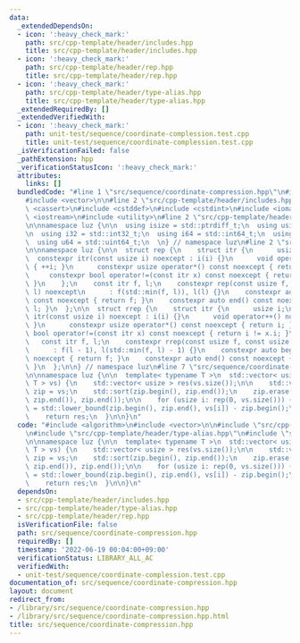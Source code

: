 ```yaml
---
data:
  _extendedDependsOn:
  - icon: ':heavy_check_mark:'
    path: src/cpp-template/header/includes.hpp
    title: src/cpp-template/header/includes.hpp
  - icon: ':heavy_check_mark:'
    path: src/cpp-template/header/rep.hpp
    title: src/cpp-template/header/rep.hpp
  - icon: ':heavy_check_mark:'
    path: src/cpp-template/header/type-alias.hpp
    title: src/cpp-template/header/type-alias.hpp
  _extendedRequiredBy: []
  _extendedVerifiedWith:
  - icon: ':heavy_check_mark:'
    path: unit-test/sequence/coordinate-complession.test.cpp
    title: unit-test/sequence/coordinate-complession.test.cpp
  _isVerificationFailed: false
  _pathExtension: hpp
  _verificationStatusIcon: ':heavy_check_mark:'
  attributes:
    links: []
  bundledCode: "#line 1 \"src/sequence/coordinate-compression.hpp\"\n#include <algorithm>\n\
    #include <vector>\n\n#line 2 \"src/cpp-template/header/includes.hpp\"\n#include\
    \ <cassert>\n#include <cstddef>\n#include <cstdint>\n#include <iomanip>\n#include\
    \ <iostream>\n#include <utility>\n#line 2 \"src/cpp-template/header/type-alias.hpp\"\
    \n\nnamespace luz {\n\n  using isize = std::ptrdiff_t;\n  using usize = std::size_t;\n\
    \n  using i32 = std::int32_t;\n  using i64 = std::int64_t;\n  using u32 = std::uint32_t;\n\
    \  using u64 = std::uint64_t;\n  \n} // namespace luz\n#line 2 \"src/cpp-template/header/rep.hpp\"\
    \n\nnamespace luz {\n\n  struct rep {\n    struct itr {\n      usize i;\n    \
    \  constexpr itr(const usize i) noexcept : i(i) {}\n      void operator++() noexcept\
    \ { ++i; }\n      constexpr usize operator*() const noexcept { return i; }\n \
    \     constexpr bool operator!=(const itr x) const noexcept { return i != x.i;\
    \ }\n    };\n    const itr f, l;\n    constexpr rep(const usize f, const usize\
    \ l) noexcept\n      : f(std::min(f, l)), l(l) {}\n    constexpr auto begin()\
    \ const noexcept { return f; }\n    constexpr auto end() const noexcept { return\
    \ l; }\n  };\n\n  struct rrep {\n    struct itr {\n      usize i;\n      constexpr\
    \ itr(const usize i) noexcept : i(i) {}\n      void operator++() noexcept { --i;\
    \ }\n      constexpr usize operator*() const noexcept { return i; }\n      constexpr\
    \ bool operator!=(const itr x) const noexcept { return i != x.i; }\n    };\n \
    \   const itr f, l;\n    constexpr rrep(const usize f, const usize l) noexcept\n\
    \      : f(l - 1), l(std::min(f, l) - 1) {}\n    constexpr auto begin() const\
    \ noexcept { return f; }\n    constexpr auto end() const noexcept { return l;\
    \ }\n  };\n\n} // namespace luz\n#line 7 \"src/sequence/coordinate-compression.hpp\"\
    \n\nnamespace luz {\n\n  template< typename T >\n  std::vector< usize > coordinate_compression(std::vector<\
    \ T > vs) {\n    std::vector< usize > res(vs.size());\n\n    std::vector< T >\
    \ zip = vs;\n    std::sort(zip.begin(), zip.end());\n    zip.erase(std::unique(zip.begin(),\
    \ zip.end()), zip.end());\n\n    for (usize i: rep(0, vs.size())) {\n      res[i]\
    \ = std::lower_bound(zip.begin(), zip.end(), vs[i]) - zip.begin();\n    }\n\n\
    \    return res;\n  }\n\n}\n"
  code: "#include <algorithm>\n#include <vector>\n\n#include \"src/cpp-template/header/includes.hpp\"\
    \n#include \"src/cpp-template/header/type-alias.hpp\"\n#include \"src/cpp-template/header/rep.hpp\"\
    \n\nnamespace luz {\n\n  template< typename T >\n  std::vector< usize > coordinate_compression(std::vector<\
    \ T > vs) {\n    std::vector< usize > res(vs.size());\n\n    std::vector< T >\
    \ zip = vs;\n    std::sort(zip.begin(), zip.end());\n    zip.erase(std::unique(zip.begin(),\
    \ zip.end()), zip.end());\n\n    for (usize i: rep(0, vs.size())) {\n      res[i]\
    \ = std::lower_bound(zip.begin(), zip.end(), vs[i]) - zip.begin();\n    }\n\n\
    \    return res;\n  }\n\n}\n"
  dependsOn:
  - src/cpp-template/header/includes.hpp
  - src/cpp-template/header/type-alias.hpp
  - src/cpp-template/header/rep.hpp
  isVerificationFile: false
  path: src/sequence/coordinate-compression.hpp
  requiredBy: []
  timestamp: '2022-06-19 00:04:00+09:00'
  verificationStatus: LIBRARY_ALL_AC
  verifiedWith:
  - unit-test/sequence/coordinate-complession.test.cpp
documentation_of: src/sequence/coordinate-compression.hpp
layout: document
redirect_from:
- /library/src/sequence/coordinate-compression.hpp
- /library/src/sequence/coordinate-compression.hpp.html
title: src/sequence/coordinate-compression.hpp
---
```

